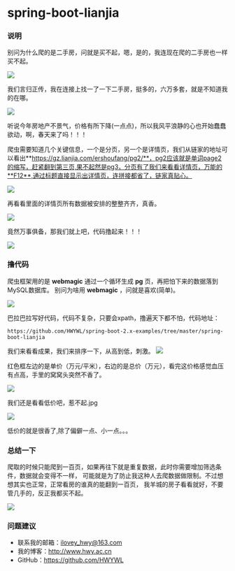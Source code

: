# spring-boot-lianjia

### 说明
别问为什么爬的是二手房，问就是买不起，嗯，是的，我连现在爬的二手房也一样买不起。

![](https://i.imgur.com/Z2BWQfG.jpg)

我们言归正传，我在连接上找一了一下二手房，挺多的，六万多套，就是不知道我的在哪。

![](https://i.imgur.com/P7nnT61.png)

听说今年房地产不景气，价格有所下降(一点点)，所以我风平浪静的心也开始蠢蠢欲动，啊，春天来了吗！！！

爬虫需要知道几个关键信息，一个是分页，另一个是详情页，我们从链家的地址可以看出**https://gz.lianjia.com/ershoufang/pg2/**，pg2应该就是单词page2的缩写，赶紧翻到第三页,果不起然是pg3，分页有了我们来看看详情页，万能的**F12**,通过标题直接显示出详情页，连拼接都省了，链家真贴心。

![](https://i.imgur.com/MRXYnZI.png)

再看看里面的详情页所有数据被安排的整整齐齐，真香。

![](https://i.imgur.com/88OWL7m.png)

竟然万事俱备，那我们就上吧，代码撸起来！！！

![](https://i.imgur.com/TVsyREI.jpg)

### 撸代码
爬虫框架用的是 **webmagic** 通过一个循环生成 **pg** 页，再把怕下来的数据落到MySQL数据库。
别问为啥用 **webmagic** ，问就是喜欢(简单)。

![](https://i.imgur.com/QhgYNCZ.jpg)

巴拉巴拉写好代码，代码不复杂，只要会xpath，撸遍天下都不怕，代码地址：
```
https://github.com/HWYWL/spring-boot-2.x-examples/tree/master/spring-boot-lianjia
```

我们来看看成果，我们来排序一下，从高到低，刺激。
![](https://i.imgur.com/pB20zv7.png)

红色框左边的是单价（万元/平米），右边的是总价（万元），看完这价格感觉血压有点高，手里的窝窝头突然不香了。

![](https://i.imgur.com/MWookXS.jpg)

我们还是看看低价吧，惹不起.jpg

![](https://i.imgur.com/s8IoeHF.png)

低价的就是很香了,除了偏僻一点、小一点。。。


### 总结一下
爬取的时候只能爬到一百页，如果再往下就是重复数据，此时你需要增加筛选条件，数据就会变得不一样，
可能就是为了防止我这种人去爬数据做限制。不过想想其实也正常，正常看房的谁真的能翻到一百页，
我羊城的房子看看就好，不要管几手的，反正我都买不起。

![](https://i.imgur.com/dHOTmhZ.jpg)


### 问题建议

- 联系我的邮箱：ilovey_hwy@163.com
- 我的博客：http://www.hwy.ac.cn
- GitHub：https://github.com/HWYWL
